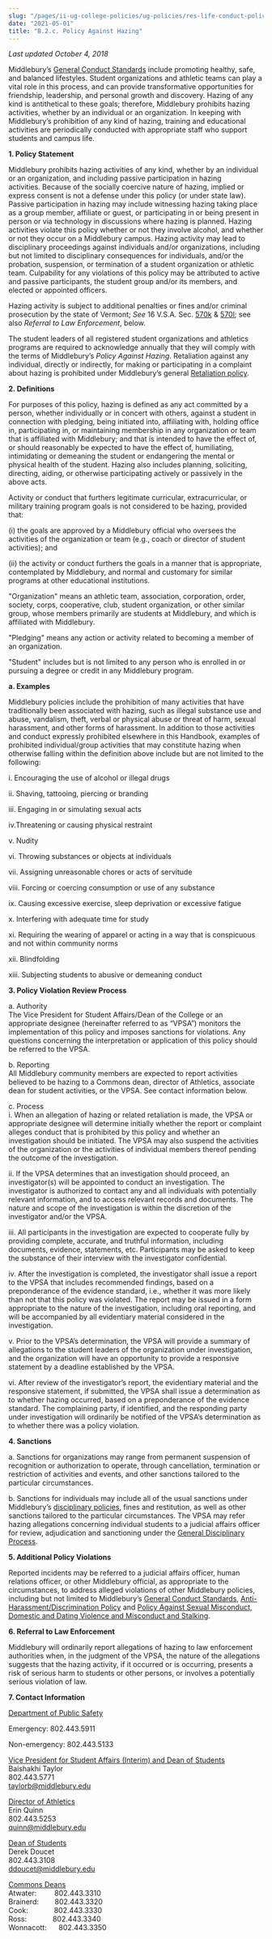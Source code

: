 ```yaml
---
slug: "/pages/ii-ug-college-policies/ug-policies/res-life-conduct-policies/hazing-policy"
date: "2021-05-01"
title: "B.2.c. Policy Against Hazing"
---
```


_Last updated October 4, 2018_

Middlebury’s [General Conduct Standards](/pages/ii-ug-college-policies/ug-policies/res-life-conduct-policies/genl-cond-standards) include promoting healthy, safe, and balanced lifestyles. Student organizations and athletic teams can play a vital role in this process, and can provide transformative opportunities for friendship, leadership, and personal growth and discovery. Hazing of any kind is antithetical to these goals; therefore, Middlebury prohibits hazing activities, whether by an individual or an organization. In keeping with Middlebury’s prohibition of any kind of hazing, training and educational activities are periodically conducted with appropriate staff who support students and campus life.

**1\. Policy Statement**

Middlebury prohibits hazing activities of any kind, whether by an individual or an organization, and including passive participation in hazing activities. Because of the socially coercive nature of hazing, implied or express consent is not a defense under this policy (or under state law). Passive participation in hazing may include witnessing hazing taking place as a group member, affiliate or guest, or participating in or being present in person or via technology in discussions where hazing is planned. Hazing activities violate this policy whether or not they involve alcohol, and whether or not they occur on a Middlebury campus. Hazing activity may lead to disciplinary proceedings against individuals and/or organizations, including but not limited to disciplinary consequences for individuals, and/or the probation, suspension, or termination of a student organization or athletic team. Culpability for any violations of this policy may be attributed to active and passive participants, the student group and/or its members, and elected or appointed officers.

Hazing activity is subject to additional penalties or fines and/or criminal prosecution by the state of Vermont; _See_ 16 V.S.A. Sec. [570k](https://legislature.vermont.gov/statutes/section/16/009/00570k) & [570l](https://legislature.vermont.gov/statutes/section/16/009/00570l); see also _Referral to Law Enforcement_, below.

The student leaders of all registered student organizations and athletics programs are required to acknowledge annually that they will comply with the terms of Middlebury’s _Policy Against Hazing_. Retaliation against any individual, directly or indirectly, for making or participating in a complaint about hazing is prohibited under Middlebury’s general [Retaliation policy](/pages/i-policies-for-all/genl-principles/respectful-behavior).

**2\. Definitions**

For purposes of this policy, hazing is defined as any act committed by a person, whether individually or in concert with others, against a student in connection with pledging, being initiated into, affiliating with, holding office in, participating in, or maintaining membership in any organization or team that is affiliated with Middlebury; and that is intended to have the effect of, or should reasonably be expected to have the effect of, humiliating, intimidating or demeaning the student or endangering the mental or physical health of the student. Hazing also includes planning, soliciting, directing, aiding, or otherwise participating actively or passively in the above acts.

Activity or conduct that furthers legitimate curricular, extracurricular, or military training program goals is not considered to be hazing, provided that:

(i) the goals are approved by a Middlebury official who oversees the activities of the organization or team (e.g., coach or director of student activities); and

(ii) the activity or conduct furthers the goals in a manner that is appropriate, contemplated by Middlebury, and normal and customary for similar programs at other educational institutions.

"Organization" means an athletic team, association, corporation, order, society, corps, cooperative, club, student organization, or other similar group, whose members primarily are students at Middlebury, and which is affiliated with Middlebury.

"Pledging" means any action or activity related to becoming a member of an organization.

"Student" includes but is not limited to any person who is enrolled in or pursuing a degree or credit in any Middlebury program.

**a. Examples**

Middlebury policies include the prohibition of many activities that have traditionally been associated with hazing, such as illegal substance use and abuse, vandalism, theft, verbal or physical abuse or threat of harm, sexual harassment, and other forms of harassment. In addition to those activities and conduct expressly prohibited elsewhere in this Handbook, examples of prohibited individual/group activities that may constitute hazing when otherwise falling within the definition above include but are not limited to the following:

i. Encouraging the use of alcohol or illegal drugs

ii. Shaving, tattooing, piercing or branding

iii. Engaging in or simulating sexual acts

iv.Threatening or causing physical restraint

v. Nudity

vi. Throwing substances or objects at individuals

vii. Assigning unreasonable chores or acts of servitude

viii. Forcing or coercing consumption or use of any substance

ix. Causing excessive exercise, sleep deprivation or excessive fatigue

x. Interfering with adequate time for study

xi. Requiring the wearing of apparel or acting in a way that is conspicuous and not within community norms

xii. Blindfolding

xiii. Subjecting students to abusive or demeaning conduct

**3\. Policy Violation Review Process**

<span>a. Authority</span>  
The Vice President for Student Affairs/Dean of the College or an appropriate designee (hereinafter referred to as “VPSA”) monitors the implementation of this policy and imposes sanctions for violations. Any questions concerning the interpretation or application of this policy should be referred to the VPSA.

<span>b. Reporting</span>  
All Middlebury community members are expected to report activities believed to be hazing to a Commons dean, director of Athletics, associate dean for student activities, or the VPSA. <span>See</span> contact information below.

<span>c. Process</span>  
i. When an allegation of hazing or related retaliation is made, the VPSA or appropriate designee will determine initially whether the report or complaint alleges conduct that is prohibited by this policy and whether an investigation should be initiated. The VPSA may also suspend the activities of the organization or the activities of individual members thereof pending the outcome of the investigation.

ii. If the VPSA determines that an investigation should proceed, an investigator(s) will be appointed to conduct an investigation. The investigator is authorized to contact any and all individuals with potentially relevant information, and to access relevant records and documents. The nature and scope of the investigation is within the discretion of the investigator and/or the VPSA.

iii. All participants in the investigation are expected to cooperate fully by providing complete, accurate, and truthful information, including documents, evidence, statements, etc. Participants may be asked to keep the substance of their interview with the investigator confidential.

iv. After the investigation is completed, the investigator shall issue a report to the VPSA that includes recommended findings, based on a preponderance of the evidence standard, i.e., whether it was more likely than not that this policy was violated. The report may be issued in a form appropriate to the nature of the investigation, including oral reporting, and will be accompanied by all evidentiary material considered in the investigation.

v. Prior to the VPSA’s determination, the VPSA will provide a summary of allegations to the student leaders of the organization under investigation, and the organization will have an opportunity to provide a responsive statement by a deadline established by the VPSA.

vi. After review of the investigator’s report, the evidentiary material and the responsive statement, if submitted, the VPSA shall issue a determination as to whether hazing occurred, based on a preponderance of the evidence standard. The complaining party, if identified, and the responding party under investigation will ordinarily be notified of the VPSA’s determination as to whether there was a policy violation.

**<span>4\. Sanctions</span>**

a. Sanctions for organizations may range from permanent suspension of recognition or authorization to operate, through cancellation, termination or restriction of activities and events, and other sanctions tailored to the particular circumstances.

b. Sanctions for individuals may include all of the usual sanctions under Middlebury’s [disciplinary policies](/pages/ii-ug-college-policies/ug-policies/res-life-conduct-policies/general-disciplinary-process#sanctions), fines and restitution, as well as other sanctions tailored to the particular circumstances. The VPSA may refer hazing allegations concerning individual students to a judicial affairs officer for review, adjudication and sanctioning under the [General Disciplinary Process](/pages/ii-ug-college-policies/ug-policies/res-life-conduct-policies/general-disciplinary-process).

**5\. Additional Policy Violations**

Reported incidents may be referred to a judicial affairs officer, human relations officer, or other Middlebury official, as appropriate to the circumstances, to address alleged violations of other Middlebury policies, including but not limited to Middlebury’s [General Conduct Standards](/pages/ii-ug-college-policies/ug-policies/res-life-conduct-policies/genl-cond-standards), [Anti-Harassment/Discrimination Policy](/pages/i-policies-for-all/non-discrim-policies/anti-harassment-discrimin) and [Policy Against Sexual Misconduct, Domestic and Dating Violence and Misconduct and Stalking](/pages/i-policies-for-all/non-discrim-policies/smdvs).

**6\. Referral to Law Enforcement**

Middlebury will ordinarily report allegations of hazing to law enforcement authorities when, in the judgment of the VPSA, the nature of the allegations suggests that the hazing activity, if it occurred or is occurring, presents a risk of serious harm to students or other persons, or involves a potentially serious violation of law.

**7\. Contact Information**

[Department of Public Safety](https://www.middlebury.edu/offices/health/publicsafety)

Emergency: 802.443.5911

Non-emergency: 802.443.5133

[Vice President for Student Affairs (Interim) and Dean of Students](https://www.middlebury.edu/student-life/staff/leadership)  
<span>Baishakhi Taylor</span>  
<span>802.443.5771</span>  
[taylorb@middlebury.edu](mailto:taylorb@middlebury.edu)

[Director of Athletics](https://athletics.middlebury.edu/information/directory/bios/quinn?view=bio)  
Erin Quinn  
802.443.5253  
[quinn@middlebury.edu](mailto:quinn@middlebury.edu)

[Dean of Students](https://www.middlebury.edu/student-life/activities/staffprofiles/node/516178)  
Derek Doucet  
802.443.3108  
[ddoucet@middlebury.edu](mailto:ddoucet@middlebury.edu)

[Commons Deans](https://www.middlebury.edu/studentlife/commons)  
Atwater:         802.443.3310  
Brainerd:        802.443.3320  
Cook:             802.443.3330  
Ross:             802.443.3340  
Wonnacott:      802.443.3350
